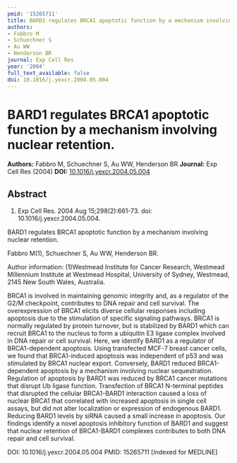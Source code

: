 ```yaml
---
pmid: '15265711'
title: BARD1 regulates BRCA1 apoptotic function by a mechanism involving nuclear retention.
authors:
- Fabbro M
- Schuechner S
- Au WW
- Henderson BR
journal: Exp Cell Res
year: '2004'
full_text_available: false
doi: 10.1016/j.yexcr.2004.05.004
---
```


# BARD1 regulates BRCA1 apoptotic function by a mechanism involving nuclear retention.
**Authors:** Fabbro M, Schuechner S, Au WW, Henderson BR
**Journal:** Exp Cell Res (2004)
**DOI:** [10.1016/j.yexcr.2004.05.004](https://doi.org/10.1016/j.yexcr.2004.05.004)

## Abstract

1. Exp Cell Res. 2004 Aug 15;298(2):661-73. doi: 10.1016/j.yexcr.2004.05.004.

BARD1 regulates BRCA1 apoptotic function by a mechanism involving nuclear 
retention.

Fabbro M(1), Schuechner S, Au WW, Henderson BR.

Author information:
(1)Westmead Institute for Cancer Research, Westmead Millennium Institute at 
Westmead Hospital, University of Sydney, Westmead, 2145 New South Wales, 
Australia.

BRCA1 is involved in maintaining genomic integrity and, as a regulator of the 
G2/M checkpoint, contributes to DNA repair and cell survival. The overexpression 
of BRCA1 elicits diverse cellular responses including apoptosis due to the 
stimulation of specific signaling pathways. BRCA1 is normally regulated by 
protein turnover, but is stabilized by BARD1 which can recruit BRCA1 to the 
nucleus to form a ubiquitin E3 ligase complex involved in DNA repair or cell 
survival. Here, we identify BARD1 as a regulator of BRCA1-dependent apoptosis. 
Using transfected MCF-7 breast cancer cells, we found that BRCA1-induced 
apoptosis was independent of p53 and was stimulated by BRCA1 nuclear export. 
Conversely, BARD1 reduced BRCA1-dependent apoptosis by a mechanism involving 
nuclear sequestration. Regulation of apoptosis by BARD1 was reduced by BRCA1 
cancer mutations that disrupt Ub ligase function. Transfection of BRCA1 
N-terminal peptides that disrupted the cellular BRCA1-BARD1 interaction caused a 
loss of nuclear BRCA1 that correlated with increased apoptosis in single cell 
assays, but did not alter localization or expression of endogenous BARD1. 
Reducing BARD1 levels by siRNA caused a small increase in apoptosis. Our 
findings identify a novel apoptosis inhibitory function of BARD1 and suggest 
that nuclear retention of BRCA1-BARD1 complexes contributes to both DNA repair 
and cell survival.

DOI: 10.1016/j.yexcr.2004.05.004
PMID: 15265711 [Indexed for MEDLINE]
